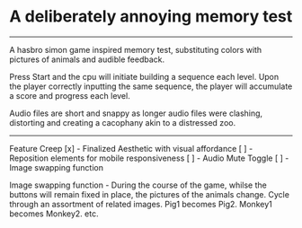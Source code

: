 # A deliberately annoying memory test
---
A hasbro simon game inspired memory test, substituting colors with pictures of animals and audible feedback. 

Press Start and the cpu will initiate building a sequence each level. Upon the player correctly inputting the same sequence, the player will accumulate a score and progress each level. 

Audio files are short and snappy as longer audio files were clashing, distorting and creating a cacophany akin to a distressed zoo.

---
Feature Creep
[x] - Finalized Aesthetic with visual affordance
[ ] - Reposition elements for mobile responsiveness
[ ] - Audio Mute Toggle
[ ] - Image swapping function

Image swapping function - During the course of the game, whilse the buttons will remain fixed in place, the pictures of the animals change. Cycle through an assortment of related images. Pig1 becomes Pig2. Monkey1 becomes Monkey2. etc.